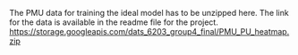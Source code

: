 The PMU data for training the ideal model has to be unzipped here. The link for the data is available in the readme file for the project.
https://storage.googleapis.com/dats_6203_group4_final/PMU_PU_heatmap.zip
